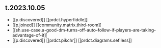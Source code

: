 

## t.2023.10.05

- [[p.discovered]] [[prdct.hyperfiddle]]
- [[p.joined]] [[community.matrix.third-room]]
- [[sh.use-case.a-good-dm-turns-off-auto-follow-if-players-are-taking-advantage-of-it]]
- [[p.discovered]] [[prdct.pikchr]] [[prdct.diagrams.seflless]]